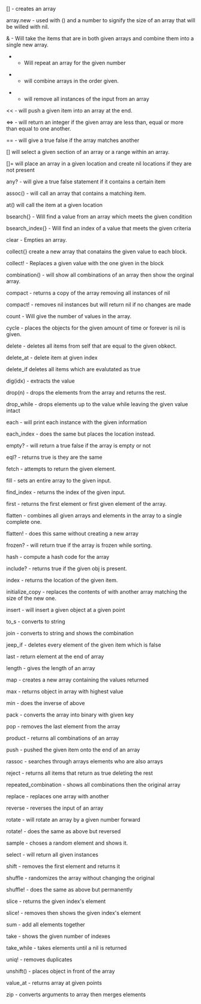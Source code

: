 [] - creates an array

array.new - used with () and a number to signify the size of an array that will be willed with nil.

& - Will take the items that are in both given arrays and combine them into a single new array.

* - Will repeat an array for the given number

+ - will combine arrays in the order given.

- - will remove all instances of the input from an array

<< - will push a given item into an array at the end.

<=> - will return an integer if the given array are less than, equal or more than equal to one another.

== - will give a true false if the array matches another

[] will select a given section of an array or a range within an array.

[]= will place an array in a given location and create nil locations if they are not present

any? - will give a true false statement if it contains a certain item

assoc() - will call an array that contains a matching item.

at() will call the item at a given location

bsearch{} - Will find a value from an array which meets the given condition

bsearch_index{} - Will find an index of a value that meets the given criteria

clear - Empties an array.

collect{} create a new array that conatains the given value to each block.

collect! - Replaces a given value with the one given in the block

combination() - will show all combinations of an array then show the orginal array.

compact - returns a copy of the array removing all instances of nil

compact! - removes nil instances but will return nil if no changes are made

count - Will give the number of values in the array.

cycle - places the objects for the given amount of time or forever is nil is given.

delete - deletes all items from self that are equal to the given obkect.

delete_at - delete item at given index

delete_if deletes all items which are evalutated as true

dig(idx) - extracts the value

drop(n) - drops the elements from the array and returns the rest.

drop_while - drops elements up to the value while leaving the given value intact

 each - will print each instance with the given information

 each_index - does the same but places the location instead.

 empty? - will return a true false if the array is empty or not

 eql? - returns true is they are the same

 fetch - attempts to return the given element.

 fill - sets an entire array to the given input.

 find_index - returns the index of the given input.

 first - returns the first element or first given element of the array.

 flatten - combines all given arrays and elements in the array to a single complete one.

 flatten! - does this same without creating a new array

 frozen? - will return true if the array is frozen while sorting.

 hash - compute a hash code for the array

 include? - returns true if the given obj is present.

 index - returns the location of the given item.

 initialize_copy - replaces the contents of with another array matching the size of the new one.

 insert - will insert a given object at a given point

 to_s - converts to string

 join - converts to string and shows the combination

 jeep_if - deletes every element of the given item which is false

 last - return element at the end of array

 length - gives the length of an array

 map - creates a new array containing the values returned

 max - returns object in array with highest value

 min - does the inverse of above

 pack - converts the array into binary with given key

 pop - removes the last element from the array

 product - returns all combinations of an array

 push - pushed the given item onto the end of an array

 rassoc - searches through arrays elements who are also arrays

 reject - returns all items that return as true deleting the rest

 repeated_combination - shows all combinations then the original array

 replace - replaces one array with another

 reverse - reverses the input of an array

 rotate - will rotate an array by a given number forward

 rotate! - does the same as above but reversed

 sample - choses a random element and shows it.

 select - will return all given instances

 shift - removes the first element and returns it

 shuffle - randomizes the array without changing the original

 shuffle! - does the same as above but permanently

 slice - returns the given index's element

 slice! - removes then shows the given index's element

 sum - add all elements together

 take - shows the given number of indexes

 take_while - takes elements until a nil is returned

 uniq! - removes duplicates

 unshift() - places object in front of the array

 value_at - returns array at given points

 zip - converts arguments to array then merges elements

 
